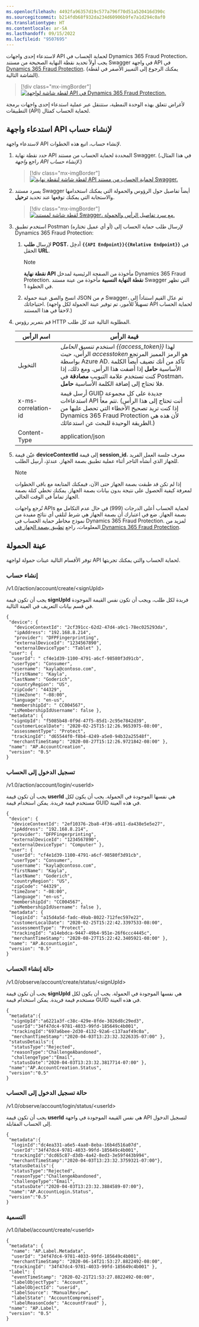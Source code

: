 ```yaml
---
ms.openlocfilehash: 4492fa96357d19c577a796f70d51a520416d390c
ms.sourcegitcommit: b214fdb68f932da234d60906b9fe7a1d294c0af0
ms.translationtype: HT
ms.contentlocale: ar-SA
ms.lasthandoff: 09/15/2022
ms.locfileid: "9507695"
---
```

لاستدعاء إحدى واجهات API لحماية الحساب في Dynamics 365 Fraud Protection، يجب أولاً تحديد نقطة النهاية الصحيحة من مستند Swagger في واجهة API في [Dynamics 365 Fraud Protection](/fraud-protection-rest/api/fraud-protection-rest).
(يمكنك الرجوع إلى التمييز الأصفر في لقطة الشاشة التالية).

> [!div class="mx-imgBorder"]
 > [![لقطة شاشة لواجهة API في Dynamics 365 Fraud Protection.](../media/integration-testing.png)](../media/integration-testing.png#lightbox)

لأغراض تتعلق بهذه الوحدة النمطية، ستتنقل عبر عملية استدعاء إحدى واجهات برمجة التطبيقات (API) لحماية الحساب كمثال.

## <a name="call-the-account-create-api"></a>استدعاء واجهة API لإنشاء حساب

لاستدعاء واجهة API لإنشاء حساب، اتبع هذه الخطوات.

1. حدد نقطة نهاية API المحددة لحماية الحساب من مستند Swagger. (في هذا المثال، راجع *واجهة API لإنشاء حساب‬*.)

    > [!div class="mx-imgBorder"]
    > [![لقطة شاشة لنقطة نهاية API لحماية الحساب من مستند Swagger.](../media/account-create.png)](../media/account-create.png#lightbox)

1. يسرد مستند Swagger أيضاً تفاصيل حول الرؤوس والحمولة التي يمكنك استخدامها والاستجابة التي يمكنك توقعها عند تحديد **ترحيل**.

    > [!div class="mx-imgBorder"]
    > [![لقطة شاشة لمستند Swagger، مع سرد تفاصيل الرأس والحمولة.](../media/headers-payloads.png)](../media/headers-payloads.png#lightbox)

1. استخدم تطبيق Postman (أو أي عميل تختاره) لإرسال طلب حماية الحساب إلى Dynamics 365 Fraud Protection:

    1. لإرسال **طلب POST**، أدخِل **`{{API Endpoint}}{{Relative Endpoint}}`** في الحقل **URL**.

        > [!NOTE]
        > **نقطة نهاية API** مأخوذة من الصفحة الرئيسية لمدخل Dynamics 365 Fraud Protection. **نقطة النهاية النسبية** مأخوذة من عينة مستند Swagger التي تظهر في الخطوة 1.

    1. انسخ والصق عينة حمولة JSON م من Swagger، ثم عدّل القيم استناداً إلى احتياجاتك. (تسهيلاً للأمور، تم توفير عينة الحمولة لكل واجهة API لحماية الحساب لاحقاً في هذا المستند.)

1. قم بتمرير رؤوس HTTP المطلوبة التالية عند كل طلب.

    | اسم الرأس | قيمة الرأس |
    |-------------|--------------|
    | التخويل  | استخدم تنسيق *الحامل {{access_token}}* لهذا الرأس، حيث *accesstoken* هو الرمز المميز المرتجع بواسطة Azure AD. تأكد من أنك تضيف أيضاً الكلمة الأساسية **حامل** إذا أضفت هذا الرأس. ومع ذلك، إذا كنت تستخدم علامة التبويب **مصادقة** في Postman، فلا تحتاج إلى إضافة الكلمة الأساسية **حامل**. |
    | x-ms-correlation-id | أرسل قيمة GUID جديدة على كل مجموعة استدعاءات API تتم معاً. (أنت تحتاج إلى هذا الرأس إذا كنت تريد تصحيح الأخطاء التي تحصل عليها من Dynamics 365 Fraud Protection لأن هذه هي الطريقة الوحيدة للبحث عن استدعائك.) |
    | Content-Type  | application/json  |

1. عيّن قيمة **deviceContextId** إلى قيمة **session_id**، معرف جلسة العمل الفريد للجهاز الذي أنشأه التاجر أثناء عملية تطبيق بصمة الجهاز. عندئذٍ، أرسِل الطلب.

    > [!NOTE]
    >
    > إذا لم تكن قد طبقت بصمة الجهاز حتى الآن، فيمكنك المتابعة مع باقي الخطوات لمعرفة كيفية الحصول على نتيجة بدون بيانات بصمة الجهاز. يمكنك تخطي كتلة بصمة الجهاز تماماً في الوقت الحالي.
    >
    > تُرجع واجهات APIs لحماية الحساب أعلى الدرجات (999) في حال عدم التكامل مع بصمة الجهاز. ضع في اعتبارك أن بصمة الجهاز هي شرط لتلقي أي نتائج مفيدة من نموذج مخاطر حماية الحساب في Dynamics 365 Fraud Protection. لمزيد من المعلومات، راجع [تطبيق بصمة الجهاز في Dynamics 365 Fraud Protection](/training/modules/device-fingerprint-fraud-protection/?azure-portal=true).

## <a name="sample-payload"></a>عينة الحمولة

توفر الأقسام التالية عينات حمولة لواجهة API لحماية الحساب والتي يمكنك تجربتها.

### <a name="account-create"></a>إنشاء حساب

/v1.0/action/account/create/\<signUpId>

يجب أن تكون قيمة **signUpId** فريدة لكل طلب، ويجب أن تكون نفس القيمة الموجودة في قسم بيانات التعريف في العينة التالية.

```http
{ 
 "device": { 
   "deviceContextId": "2cf391cc-62d2-47d4-a9c1-78ec025293da", 
   "ipAddress": "192.168.8.214", 
   "provider": "DFPFingerprinting", 
   "externalDeviceId": "1234567890", 
   "externalDeviceType": "Tablet" }, 
 "user": { 
  "userId": " cf4e1d39-1100-4791-a6cf-98580f3d91cb", 
  "userType": "Consumer", 
  "username": "kayla@contoso.com", 
  "firstName": "Kayla", 
  "lastName": "Goderich", 
  "countryRegion": "US", 
  "zipCode": "44329", 
  "timeZone": "-08:00", 
  "language": "en-us", 
  "membershipId": " CC004567", 
  "isMembershipIdUsername": false }, 
 "metadata": { 
  "signUpId": "f5085b48-0f9d-47f5-85d1-2c95e7842d39", 
  "customerLocalDate": "2020-02-25T15:12:26.9653975-08:00", 
  "assessmentType": "Protect", 
  "trackingId": "d65544f0-f8b4-4249-a5e0-94b32a25548f", 
  "merchantTimeStamp": "2020-08-27T15:12:26.9721842-08:00" }, 
 "name": "AP.AccountCreation", 
 "version": "0.5" 
} 
```

### <a name="account-login"></a>تسجيل الدخول إلى الحساب

/v1.0/action/account/login/\<userId>

يجب أن تكون قيمة **userId** هي نفسها الموجودة في الحمولة. يجب أن يكون لكل مستخدم قيمة فريدة. يمكن استخدام قيمة GUID في هذه العينة.

```http
{ 
 "device": { 
  "deviceContextId": "2ef10376-2ba8-4f36-a911-da438e5e5e27", 
  "ipAddress": "192.168.8.214", 
  "provider": "DFPFingerprinting", 
  "externalDeviceId": "1234567890", 
  "externalDeviceType": "Computer" }, 
 "user": { 
  "userId": "cf4e1d39-1100-4791-a6cf-98580f3d91cb", 
  "userType": "Consumer", 
  "username": "kayla@contoso.com", 
  "firstName": "Kayla", 
  "lastName": "Goderich", 
  "countryRegion": "US", 
  "zipCode": "44329", 
  "timeZone": "-08:00", 
  "language": "en-us", 
  "membershipId": "CC004567", 
  "isMembershipIdUsername": false }, 
 "metadata": { 
  "loginId": "a15d4a5d-fadc-49ab-8022-712fec597e22", 
  "customerLocalDate": "2020-02-25T15:22:42.3397533-08:00", 
  "assessmentType": "Protect", 
  "trackingId": "a14ebdca-9447-49b4-951e-26f6ccc4445c", 
  "merchantTimeStamp": "2020-08-27T15:22:42.3405921-08:00" }, 
 "name": "AP.AccountLogin", 
 "version": "0.5" 
}
```

### <a name="account-create-status"></a>حالة إنشاء الحساب

/v1.0/observe/account/create/status/\<signUpId>

يجب أن تكون قيمة **signUpId** هي نفسها الموجودة في الحمولة. يجب أن يكون لكل مستخدم قيمة فريدة. يمكن استخدام قيمة GUID في هذه العينة.

```http
{ 
 "metadata":{ 
  "signUpId":"a6221a3f-c38c-429e-8fde-3026d8c29ed3", 
  "userId":"34f47dc4-9781-4033-99fd-185649c4b001", 
  "trackingId":"697a6bee-2d30-4132-92a6-c137aaf49c0a", 
  "merchantTimeStamp":"2020-04-03T13:23:32.3226335-07:00" }, 
 "statusDetails":{ 
  "statusType":"Rejected", 
  "reasonType":"ChallengeAbandoned", 
  "challengeType":"Email", 
  "statusDate":"2020-04-03T13:23:32.3817714-07:00" },
 "name":"AP.AccountCreation.Status", 
 "version":"0.5" 
}
```

### <a name="account-login-status"></a>حالة تسجيل الدخول إلى الحساب

/v1.0/observe/account/login/status/\<userId>

يجب أن تكون قيمة **userId** هي نفس القيمة الموجودة في واجهة API لتسجيل الدخول إلى الحساب المقابلة.

```http
{ 
 "metadata":{ 
  "loginId":"dc4ea331-a6e5-4aa0-8eba-16b4d516a07d", 
  "userId":"34f47dc4-9781-4033-99fd-185649c4b001", 
  "trackingId":"dcd65c87-d3db-4a42-8ed3-3e59f443b994", 
  "merchantTimeStamp":"2020-04-03T13:23:32.3759321-07:00"}, 
 "statusDetails":{ 
  "statusType":"Rejected", 
  "reasonType":"ChallengeAbandoned", 
  "challengeType":"Email", 
  "statusDate":"2020-04-03T13:23:32.3884589-07:00"}, 
 "name":"AP.AccountLogin.Status", 
 "version":"0.5" 
}
```

### <a name="label"></a>التسمية

/v1.0/label/account/create/\<userId>

```http
{ 
 "metadata": { 
  "name": "AP.Label.Metadata", 
  "userId": "34f47dc4-9781-4033-99fd-185649c4b001", 
  "merchantTimeStamp": "2020-06-14T21:53:27.8822492-08:00", 
  "trackingId": "34f47dc4-9781-4033-99fd-185649c4b001" }, 
 "label": { 
  "eventTimeStamp": "2020-02-21T21:53:27.8822492-08:00", 
  "labelObjectType": "Account", 
  "labelObjectId": "userid", 
  "labelSource": "ManualReview", 
  "labelState": "AccountCompromised", 
  "labelReasonCode": "AccountFraud" }, 
 "name": "AP.Label", 
 "version": "0.5" 
}
```
